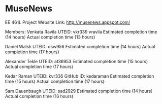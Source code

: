 # MuseNews
EE 461L Project
Website Link: http://musenews.appspot.com/

Members:
Venkata Ravila UTEID: vkr339 vravila
  Estimated completion time (14 hours)
  Actual completion time (13 hours)
  
Daniel Walsh  UTEID: dsw956
  Estimated completion time (14 hours)
  Actual completion time (17 hours)
  
Alexander Tekle UTEID: at36953
  Estimated completion time (15 hours)
  Actual completion time (17 hours)
  
Kedar Raman UTEID: kvr336 GitHub ID: kedaraman
  Estimated completion time (15 hours)
  Actual completion time (17 hours)
  
Sam Dauenbaugh  UTEID: sad2929
  Estimated completion time (14 hours)
  Actual completion time (16 hours)



